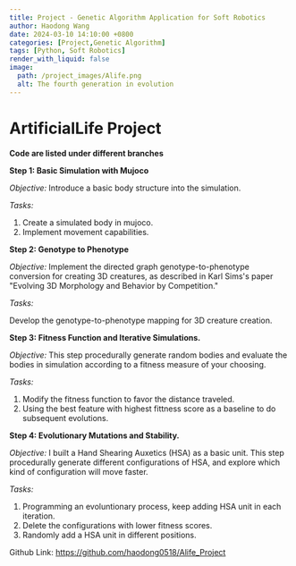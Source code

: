 ```yaml
---
title: Project - Genetic Algorithm Application for Soft Robotics
author: Haodong Wang
date: 2024-03-10 14:10:00 +0800
categories: [Project,Genetic Algorithm]
tags: [Python, Soft Robotics]
render_with_liquid: false
image:
  path: /project_images/Alife.png
  alt: The fourth generation in evolution
---
```



# ArtificialLife Project
**Code are listed under different branches**

**Step 1: Basic Simulation with Mujoco**

*Objective:* 
Introduce a basic body structure into the simulation.

*Tasks:*
1. Create a simulated body in mujoco.
2. Implement movement capabilities.

**Step 2: Genotype to Phenotype**

*Objective:* 
Implement the directed graph genotype-to-phenotype conversion for creating 3D creatures, as described in Karl Sims's paper "Evolving 3D Morphology and Behavior by Competition."

*Tasks:*

Develop the genotype-to-phenotype mapping for 3D creature creation.

**Step 3: Fitness Function and Iterative Simulations.**

*Objective:* 
This step procedurally generate random bodies and evaluate the bodies in simulation according to a fitness measure of your choosing.

*Tasks:*
1. Modify the fitness function to favor the distance traveled.
2. Using the best feature with highest fittness score as a baseline to do subsequent evolutions. 

**Step 4: Evolutionary Mutations and Stability.**

*Objective:* 
I built a Hand Shearing Auxetics (HSA) as a basic unit. This step procedurally generate different configurations of HSA, and explore which kind of configuration will move faster. 

*Tasks:*
1. Programming an evoluntionary process, keep adding HSA unit in each iteration.
2. Delete the configurations with lower fitness scores.
3. Randomly add a HSA unit in different positions. 
   


Github Link: https://github.com/haodong0518/Alife_Project

